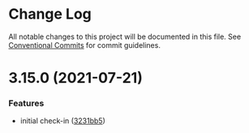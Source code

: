 # Change Log

All notable changes to this project will be documented in this file.
See [Conventional Commits](https://conventionalcommits.org) for commit guidelines.

# 3.15.0 (2021-07-21)


### Features

* initial check-in ([3231bb5](https://github.com/ccontrols/structured-types/commit/3231bb522d354be49ee905d0889f52ea739c1356))
